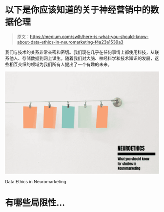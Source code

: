 # 以下是你应该知道的关于神经营销中的数据伦理

> 原文：<https://medium.com/swlh/here-is-what-you-should-know-about-data-ethics-in-neuromarketing-f4a23a1539a3>

我们与技术的关系非常亲密和密切。我们现在几乎在任何事情上都使用科技，从联系他人、存储数据到网上谋生。随着我们对大脑、神经科学和技术知识的发展，这些相互交织的领域为我们所有人提出了一个有趣的未来。

![](img/8a9da285b89886344485e754bf19cd90.png)

Data Ethics in Neuromarketing

# 有哪些局限性…